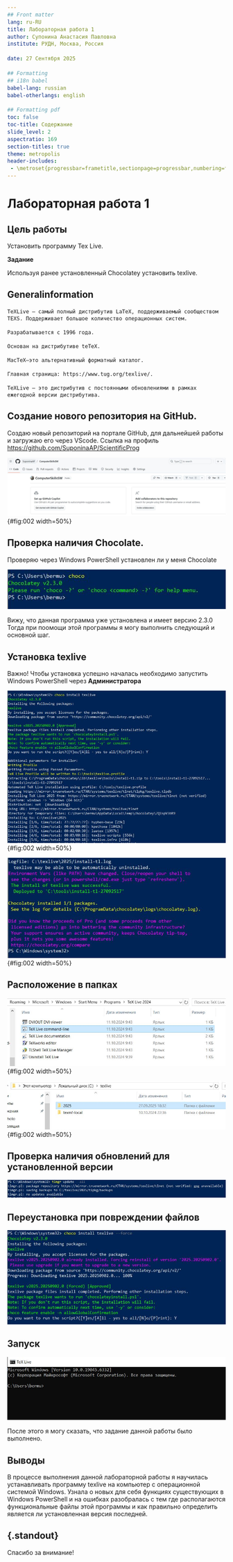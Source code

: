 ```yaml
---
## Front matter
lang: ru-RU
title: Лабораторная работа 1
author: Супонина Анастасия Павловна 
institute: РУДН, Москва, Россия

date: 27 Сентября 2025

## Formatting
## i18n babel
babel-lang: russian
babel-otherlangs: english

## Formatting pdf
toc: false
toc-title: Содержание
slide_level: 2
aspectratio: 169
section-titles: true
theme: metropolis
header-includes:
 - \metroset{progressbar=frametitle,sectionpage=progressbar,numbering=fraction}
---
```


# Лабораторная работа 1

## Цель работы

Установить программу Tex Live.

**Задание**

Используя ранее установленный Chocolatey установить texlive.

## Generalinformation

    TeXLive — самый полный дистрибутив LaTeX, поддерживаемый сообществом TEXS. Поддерживает большое количество операционных систем.
    
    Разрабатывается с 1996 года.
    
    Основан на дистрибутиве teTeX.
    
    MacTeX—это альтернативный форматный каталог.
    
    Главная страница: https://www.tug.org/texlive/.
    
    TeXLive — это дистрибутив с постоянными обновлениями в рамках ежегодной версии дистрибутива.


## Создание нового репозитория на GitHub.

Создаю новый репозиторий на портале GitHub, для дальнейшей работы и загружаю его через VScode. Ссылка на профиль https://github.com/SuponinaAP/ScientificProg

![Новый Репозиторий](CSlab1photo/GitRep.JPG){#fig:002 width=50%}

## Проверка наличия Chocolate.

Проверяю через Windows PowerShell установлен ли у меня Chocolate

![Chocolate](CSlab1photo/Choco.JPG)

Вижу, что данная программа уже установлена и имеет версию 2.3.0
Тогда при поомощи этой программы я могу выполнить следующий и основной шаг.

## Установка texlive

Важно! Чтобы установка успешно началась необходимо запустить Windows PowerShell через **Администратора**

![Install](CSlab1photo/chocoinst1.JPG){#fig:002 width=50%}

![InstallEnd](CSlab1photo/chocoinst2.JPG){#fig:002 width=50%}

## Расположение в папках

![TexLive](CSlab1photo/Tex2024.JPG){#fig:002 width=50%}

![texlive](CSlab1photo/tex.JPG){#fig:002 width=50%}

## Проверка наличия обновлений для установленной версии

![upgrate](CSlab1photo/last_version.JPG)

## Переустановка при повреждении файлов

![upgrate](CSlab1photo/reinstall.JPG)

## Запуск

![workflow](CSlab1photo/workflow.JPG)

После этого я могу сказать, что задание данной работы было выполнено.

## Выводы

В процессе выполнения данной лабораторной работы я научилась устанавливать программу texlive на компьютер с операционной системой Windows. Узнала о новых для себя функциях существующих в Windows PowerShell и на ошибках разобралась с тем где располагаются функциональные файлы этой программы и как правильно определить является ли установленная версия последней. 

## {.standout}

Спасибо за внимание!
